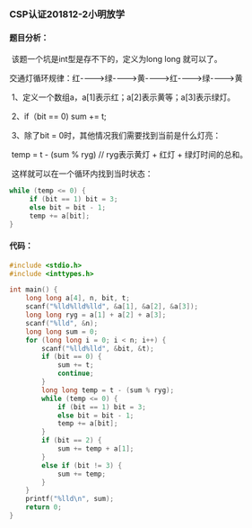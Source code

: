 ### CSP认证201812-2小明放学

#### 题目分析：

​	该题一个坑是int型是存不下的，定义为long long 就可以了。

​	交通灯循环规律：红---->绿---->黄---->红---->绿---->黄

​	1、定义一个数组a，a[1]表示红；a[2]表示黄等；a[3]表示绿灯。

​	2、if（bit == 0) 	sum += t;

​	3、除了bit = 0时，其他情况我们需要找到当前是什么灯亮：

​	temp = t - (sum % ryg)   // ryg表示黄灯 + 红灯 + 绿灯时间的总和。

​	这样就可以在一个循环内找到当时状态：

```c
while (temp <= 0) {
     if (bit == 1) bit = 3;
     else bit = bit - 1;
     temp += a[bit];
}
```



#### 代码：

```c
#include <stdio.h>
#include <inttypes.h>

int main() {
    long long a[4], n, bit, t;
    scanf("%lld%lld%lld", &a[1], &a[2], &a[3]);
    long long ryg = a[1] + a[2] + a[3];
    scanf("%lld", &n);
    long long sum = 0;
    for (long long i = 0; i < n; i++) {
        scanf("%lld%lld", &bit, &t);
        if (bit == 0) {
            sum += t;
            continue;
        }
        long long temp = t - (sum % ryg);
        while (temp <= 0) {
            if (bit == 1) bit = 3;
            else bit = bit - 1;
            temp += a[bit];
        }
        if (bit == 2) {
            sum += temp + a[1];
        }
        else if (bit != 3) {
            sum += temp;
        }
    }
    printf("%lld\n", sum);
    return 0;
}
```





